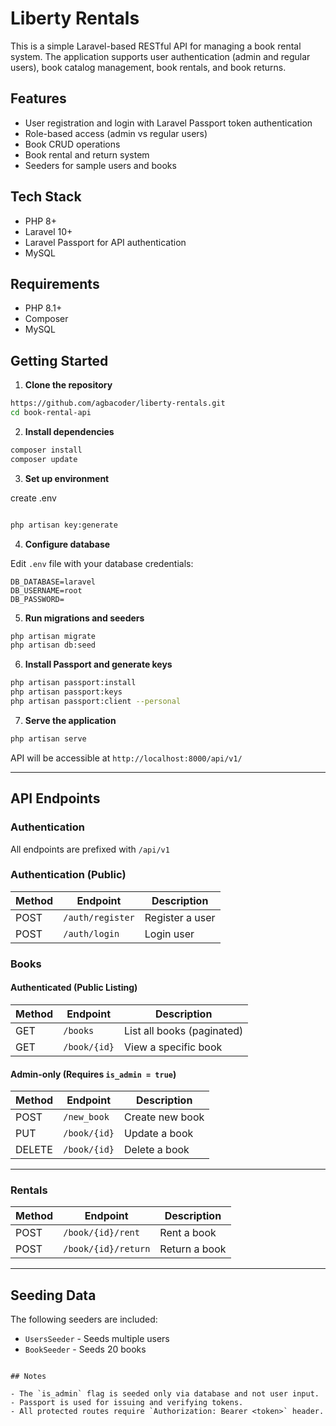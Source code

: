 # Liberty Rentals

This is a simple Laravel-based RESTful API for managing a book rental system. The application supports user authentication (admin and regular users), book catalog management, book rentals, and book returns.

## Features

- User registration and login with Laravel Passport token authentication
- Role-based access (admin vs regular users)
- Book CRUD operations
- Book rental and return system 
- Seeders for sample users and books

## Tech Stack

- PHP 8+
- Laravel 10+
- Laravel Passport for API authentication
- MySQL 

## Requirements

- PHP 8.1+
- Composer
- MySQL

## Getting Started

1. **Clone the repository**

```bash
https://github.com/agbacoder/liberty-rentals.git
cd book-rental-api
```

2. **Install dependencies**

```bash
composer install
composer update
```

3. **Set up environment**

create .env

```bash

php artisan key:generate
```

4. **Configure database**

Edit `.env` file with your database credentials:

```
DB_DATABASE=laravel
DB_USERNAME=root
DB_PASSWORD=
```

5. **Run migrations and seeders**

```bash
php artisan migrate
php artisan db:seed
```

6. **Install Passport and generate keys**

```bash
php artisan passport:install
php artisan passport:keys
php artisan passport:client --personal  
```

7. **Serve the application**

```bash
php artisan serve

```
API will be accessible at `http://localhost:8000/api/v1/`

---

## API Endpoints

### Authentication
All endpoints are prefixed with `/api/v1`

### Authentication (Public)

| Method | Endpoint         | Description        |
| ------ | ---------------- | ------------------ |
| POST   | `/auth/register` | Register a user    |
| POST   | `/auth/login`    | Login user         |

### Books

#### Authenticated (Public Listing)

| Method | Endpoint     | Description                |
| ------ | ------------ | -------------------------- |
| GET    | `/books`     | List all books (paginated) |
| GET    | `/book/{id}` | View a specific book       |

#### Admin-only (Requires `is_admin = true`)

| Method | Endpoint     | Description     |
| ------ | ------------ | --------------- |
| POST   | `/new_book`  | Create new book |
| PUT    | `/book/{id}` | Update a book   |
| DELETE | `/book/{id}` | Delete a book   |

---

### Rentals 

| Method | Endpoint            | Description   |
| ------ | ------------------- | ------------- |
| POST   | `/book/{id}/rent`   | Rent a book   |
| POST   | `/book/{id}/return` | Return a book |

---

## Seeding Data

The following seeders are included:

- `UsersSeeder` - Seeds multiple users
- `BookSeeder` - Seeds 20 books


```

## Notes

- The `is_admin` flag is seeded only via database and not user input.
- Passport is used for issuing and verifying tokens.
- All protected routes require `Authorization: Bearer <token>` header.

